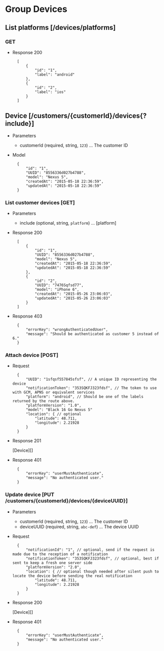 # Group Devices

## List platforms [/devices/platforms]

### GET

+ Response 200

        [
            {
                "id": "1",
                "label": "android"
            },
            {
                "id": "2",
                "label": "ios"
            }
        ]

## Device [/customers/{customerId}/devices{?include}]

+ Parameters

    + customerId (required, string, `123`) ... The customer ID

+ Model

        {
            "id": "1",
            "UUID": "8556336d027b4788",
            "model": "Nexus 5",
            "createdAt": "2015-05-18 22:36:59",
            "updatedAt": "2015-05-18 22:36:59"
        }

### List customer devices [GET]


+ Parameters

    + include (optional, string, `platform`) ... [platform]

+ Response 200

        [
            {
                "id": "1",
                "UUID": "8556336d027b4788",
                "model": "Nexus 5",
                "createdAt": "2015-05-18 22:36:59",
                "updatedAt": "2015-05-18 22:36:59"
            },
            {
                "id": "2",
                "UUID": "7476Sqfsd77",
                "model": "iPhone 6",
                "createdAt": "2015-05-26 23:06:03",
                "updatedAt": "2015-05-26 23:06:03"
            }
        ]

+ Response 403

        {
            "errorKey": "wrongAuthenticatedUser",
            "message": "Should be authenticated as customer 5 instead of 6."
        }

### Attach device [POST]

+ Request

        {
            "UUID": "1sfqsf557845sfsf", // A unique ID representing the device
            "notificationToken": "353SQKFJ323fdsf", // The token to use with GCM, APNS or equivalent services
            "platform": "android", // Should be one of the labels returned by the route above.
            "platformVersion": "1.0",
            "model": "Black 16 Go Nexus 5"
            "location": { // optional
                "latitude": 48.711,
                "longitude": 2.21928
            }
        }

+ Response 201

    [Device][]

+ Response 401

        {
            "errorKey": "userMustAuthenticate",
            "message": "No authenticated user."
        }

### Update device [PUT /customers/{customerId}/devices/{deviceUUID}]

+ Parameters

    + customerId (required, string, `123`) ... The customer ID
    + deviceUUID (required, string, `abc-def`) ... The device UUID

+ Request

        {
            "notificationId": "1", // optional, send if the request is made due to the reception of a notification
            "notificationToken": "353SQKFJ323fdsf", // optional, best if sent to keep a fresh one server side
            "platformVersion": "2.0",
            "location": { // optional though needed after silent push to locate the device before sending the real notification
                "latitude": 48.711,
                "longitude": 2.21928
            }
        }

+ Response 200

    [Device][]

+ Response 401

        {
            "errorKey": "userMustAuthenticate",
            "message": "No authenticated user."
        }
